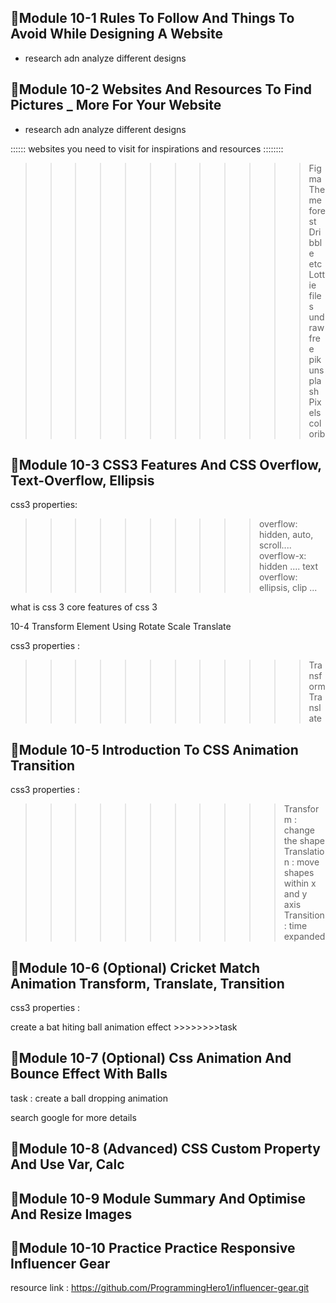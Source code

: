 ## 🌷Module 10-1 Rules To Follow And Things To Avoid While Designing A Website

- research adn analyze different designs

## 🌷Module 10-2 Websites And Resources To Find Pictures _ More For Your Website

- research adn analyze different designs

:::::: websites you need to visit for inspirations and resources ::::::::

>>>>>>>>>>>>Figma
>>>>>>>>>>>>Theme forest
>>>>>>>>>>>>Dribble etc 
>>>>>>>>>>>>Lottie files
>>>>>>>>>>>>undraw
>>>>>>>>>>>>free pik
>>>>>>>>>>>>unsplash
>>>>>>>>>>>>Pixels
>>>>>>>>>>>>colorib


## 🌷Module 10-3 CSS3 Features And CSS Overflow, Text-Overflow, Ellipsis

css3 properties:

>>>>>>>>>>overflow: hidden, auto, scroll....
>>>>>>>>>>overflow-x: hidden ....
>>>>>>>>>> text overflow: ellipsis, clip ...

what is css 3
core features of css 3

 10-4 Transform Element Using Rotate Scale Translate

css3 properties :

>>>>>>>>>>>>Transform
>>>>>>>>>>>>Translate


## 🌷Module 10-5 Introduction To CSS Animation Transition

css3 properties :

>>>>>>>>>>>Transform : change the shape
>>>>>>>>>>>Translation : move shapes within x and y axis
>>>>>>>>>>>Transition : time expanded

## 🌷Module 10-6 (Optional) Cricket Match Animation Transform, Translate, Transition

css3 properties :


create a bat hiting ball animation effect >>>>>>>>task


## 🌷Module 10-7 (Optional) Css Animation And Bounce Effect With Balls

 task : create a ball dropping animation

 search google for more details


## 🌷Module 10-8 (Advanced) CSS Custom Property And Use Var, Calc

## 🌷Module 10-9 Module Summary And Optimise And Resize Images

## 🌷Module 10-10 Practice Practice Responsive Influencer Gear

resource link : https://github.com/ProgrammingHero1/influencer-gear.git




